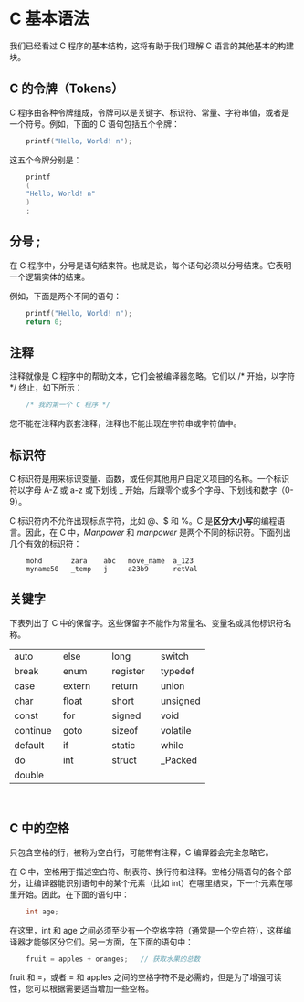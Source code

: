 # C 基本语法


我们已经看过 C 程序的基本结构，这将有助于我们理解 C 语言的其他基本的构建块。

## C 的令牌（Tokens）
C 程序由各种令牌组成，令牌可以是关键字、标识符、常量、字符串值，或者是一个符号。例如，下面的 C 语句包括五个令牌：

```c
    printf("Hello, World! n");
```

这五个令牌分别是：

```c
    printf
    (
    "Hello, World! n"
    )
    ;
```

## 分号 ;
在 C 程序中，分号是语句结束符。也就是说，每个语句必须以分号结束。它表明一个逻辑实体的结束。

例如，下面是两个不同的语句：

```c
    printf("Hello, World! n");
    return 0;
```

## 注释
注释就像是 C 程序中的帮助文本，它们会被编译器忽略。它们以 /* 开始，以字符 */ 终止，如下所示：

```c
    /* 我的第一个 C 程序 */
```

您不能在注释内嵌套注释，注释也不能出现在字符串或字符值中。

## 标识符
C 标识符是用来标识变量、函数，或任何其他用户自定义项目的名称。一个标识符以字母 A-Z 或 a-z 或下划线 _ 开始，后跟零个或多个字母、下划线和数字（0-9）。

C 标识符内不允许出现标点字符，比如 @、$ 和 %。C 是**区分大小写**的编程语言。因此，在 C 中，_Manpower_ 和 _manpower_ 是两个不同的标识符。下面列出几个有效的标识符：

```
    mohd       zara    abc   move_name  a_123
    myname50   _temp   j     a23b9      retVal
```

## 关键字
下表列出了 C 中的保留字。这些保留字不能作为常量名、变量名或其他标识符名称。

</p> <table > <tr> <td style="width:25%">auto</td> <td style="width:25%">else</td> <td style="width:25%">long</td> <td style="width:25%">switch</td> </tr> <tr> <td>break</td> <td>enum</td> <td>register</td> <td>typedef</td> </tr> <tr> <td>case</td> <td>extern</td> <td>return</td> <td>union</td> </tr> <tr> <td>char</td> <td>float</td> <td>short</td> <td>unsigned</td> </tr> <tr> <td>const</td> <td>for</td> <td>signed</td> <td>void</td> </tr> <tr> <td>continue</td> <td>goto</td> <td>sizeof</td> <td>volatile</td> </tr> <tr> <td>default</td> <td>if</td> <td>static</td> <td>while</td> </tr> <tr> <td>do</td> <td>int</td> <td>struct</td> <td>_Packed</td> </tr> <tr> <td>double</td> <td>&nbsp;</td> <td>&nbsp;</td> <td>&nbsp;</td> </tr> </table> <br />

## C 中的空格
只包含空格的行，被称为空白行，可能带有注释，C 编译器会完全忽略它。

在 C 中，空格用于描述空白符、制表符、换行符和注释。空格分隔语句的各个部分，让编译器能识别语句中的某个元素（比如 int）在哪里结束，下一个元素在哪里开始。因此，在下面的语句中：

```c
    int age;
```

在这里，int 和 age 之间必须至少有一个空格字符（通常是一个空白符），这样编译器才能够区分它们。另一方面，在下面的语句中：

```c
    fruit = apples + oranges;   // 获取水果的总数
```

fruit 和 =，或者 = 和 apples 之间的空格字符不是必需的，但是为了增强可读性，您可以根据需要适当增加一些空格。  
